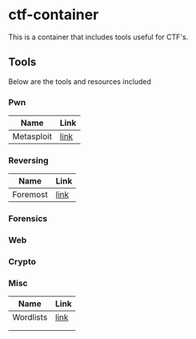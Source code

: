 # ctf-container

This is a container that includes tools useful for CTF's.

## Tools

Below are the tools and resources included

### Pwn

| Name       | Link                                |
| ---------- | ----------------------------------- |
| Metasploit | [link](https://www.metasploit.com/) |

### Reversing

| Name     | Link                                         |
| -------- | -------------------------------------------- |
| Foremost | [link](https://www.kali.org/tools/foremost/) |

### Forensics

### Web

### Crypto

### Misc

| Name      | Link                                           |
| --------- | ---------------------------------------------- |
| Wordlists | [link](https://github.com/kkrypt0nn/wordlists) |
|           |                                                |
|           |                                                |
